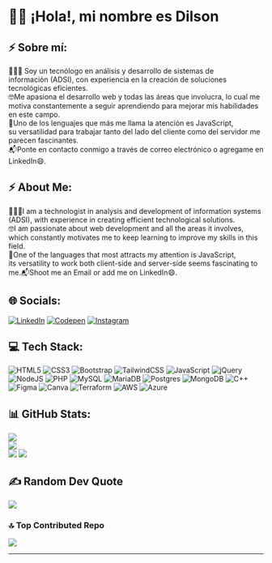 # 👋🏻 ¡Hola!, mi nombre es Dilson
## ⚡ Sobre mí:
👨🏻‍💻 Soy un tecnólogo en análisis y desarrollo de sistemas de<br>información (ADSI), con experiencia en la creación de soluciones tecnológicas eficientes.<br>🤓Me apasiona el desarrollo web y todas las áreas que involucra, lo cual me motiva constantemente a seguir aprendiendo para mejorar mis habilidades en este campo.<br>🤖Uno de los lenguajes que más me llama la atención es JavaScript, <br>su versatilidad para trabajar tanto del lado del cliente como del servidor me parecen fascinantes.<br>📬Ponte en contacto conmigo a través de correo electrónico o agregame en LinkedIn😄.

## ⚡ About Me:
👨🏻‍💻I am a technologist in analysis and development of information systems<br>(ADSI), with experience in creating efficient technological solutions.<br>🤓I am passionate about web development and all the areas it involves, which constantly motivates me to keep learning to improve my skills in this field.<br>🤖One of the languages that most attracts my attention is JavaScript,<br> its versatility to work both client-side and server-side seems fascinating to me.📬Shoot me an Email or add me on LinkedIn😄.


## 🌐 Socials:
[![LinkedIn](https://img.shields.io/badge/LinkedIn-%230077B5.svg?logo=linkedin&logoColor=white)](https://linkedin.com/in/https://www.linkedin.com/in/dilson-alexander-cruz-nivia-b1a584191/) [![Codepen](https://img.shields.io/badge/Codepen-000000?style=for-the-badge&logo=codepen&logoColor=white)](https://codepen.io/https://codepen.io/Dilson-Alexander-Cruz-Nivia) 
[![Instagram](https://img.shields.io/badge/Instagram-%23E4405F.svg?logo=Instagram&logoColor=white)](https://instagram.com/https://www.instagram.com/dilson.cruz/) 

## 💻 Tech Stack:
![HTML5](https://img.shields.io/badge/html5-%23E34F26.svg?style=for-the-badge&logo=html5&logoColor=white) ![CSS3](https://img.shields.io/badge/css3-%231572B6.svg?style=for-the-badge&logo=css3&logoColor=white) ![Bootstrap](https://img.shields.io/badge/bootstrap-%23563D7C.svg?style=for-the-badge&logo=bootstrap&logoColor=white) ![TailwindCSS](https://img.shields.io/badge/tailwindcss-%2338B2AC.svg?style=for-the-badge&logo=tailwind-css&logoColor=white) ![JavaScript](https://img.shields.io/badge/javascript-%23323330.svg?style=for-the-badge&logo=javascript&logoColor=%23F7DF1E) ![jQuery](https://img.shields.io/badge/jquery-%230769AD.svg?style=for-the-badge&logo=jquery&logoColor=white) ![NodeJS](https://img.shields.io/badge/node.js-6DA55F?style=for-the-badge&logo=node.js&logoColor=white) ![PHP](https://img.shields.io/badge/php-%23777BB4.svg?style=for-the-badge&logo=php&logoColor=white) ![MySQL](https://img.shields.io/badge/mysql-%2300f.svg?style=for-the-badge&logo=mysql&logoColor=white) ![MariaDB](https://img.shields.io/badge/MariaDB-003545?style=for-the-badge&logo=mariadb&logoColor=white) ![Postgres](https://img.shields.io/badge/postgres-%23316192.svg?style=for-the-badge&logo=postgresql&logoColor=white) ![MongoDB](https://img.shields.io/badge/MongoDB-%234ea94b.svg?style=for-the-badge&logo=mongodb&logoColor=white) ![C++](https://img.shields.io/badge/c++-%2300599C.svg?style=for-the-badge&logo=c%2B%2B&logoColor=white) ![Figma](https://img.shields.io/badge/figma-%23F24E1E.svg?style=for-the-badge&logo=figma&logoColor=white) ![Canva](https://img.shields.io/badge/Canva-%2300C4CC.svg?style=for-the-badge&logo=Canva&logoColor=white) ![Terraform](https://img.shields.io/badge/terraform-%235835CC.svg?style=for-the-badge&logo=terraform&logoColor=white) ![AWS](https://img.shields.io/badge/AWS-%23FF9900.svg?style=for-the-badge&logo=amazon-aws&logoColor=white) ![Azure](https://img.shields.io/badge/azure-%230072C6.svg?style=for-the-badge&logo=azure-devops&logoColor=white)

## 📊 GitHub Stats:
![](https://github-readme-stats.vercel.app/api?username=Dilson24&theme=blue-green&hide_border=false&include_all_commits=true&count_private=true)<br/>
![](https://github-readme-streak-stats.herokuapp.com/?user=Dilson24&theme=blue-green&hide_border=false)<br/>
![](https://github-readme-stats.vercel.app/api/top-langs/?username=Dilson24&theme=blue-green&hide_border=false&include_all_commits=true&count_private=true&layout=compact)
![](https://github-readme-stats.vercel.app/api?username=Dilson24\&rank_icon=github)

## ✍️ Random Dev Quote
![](https://quotes-github-readme.vercel.app/api?type=horizontal&theme=radical)

### 🔝 Top Contributed Repo
![](https://github-contributor-stats.vercel.app/api?username=Dilson24&limit=5&theme=dark&combine_all_yearly_contributions=true)

---
